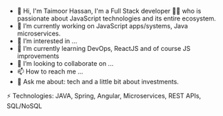 - 👋 Hi, 
I'm Taimoor Hassan, I'm a Full Stack developer 👨‍💻 who is passionate about JavaScript technologies and its entire ecosystem.
- 🔭 I’m currently working on JavaScript apps/systems, Java microservices.
- 👀 I’m interested in ...
- 🌱 I’m currently learning DevOps, ReactJS and of course JS improvements
- 💞️ I’m looking to collaborate on ...
- 📫 How to reach me ...
- 💬 Ask me about: tech and a little bit about investments.

⚡ Technologies: JAVA, Spring, Angular, Microservices, REST APIs, SQL/NoSQL 


<!---
thassan66/thassan66 is a ✨ special ✨ repository because its `README.md` (this file) appears on your GitHub profile.
You can click the Preview link to take a look at your changes.
--->
